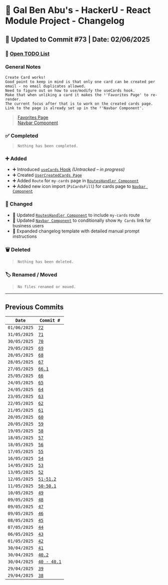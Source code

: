 # 📘 Gal Ben Abu's - HackerU - React Module Project - Changelog

## 📅 Updated to Commit #73 | Date: 02/06/2025

### 🔗 [Open TODO List](./todo-list.md)

### General Notes

```
Create Card works!
Good point to keep in mind is that only one card can be created per email - no email duplicates allowed.
Need to figure out on how to use/modify the useCards hook.
Make that when unliking a card it makes the ¹'Favorites Page' to re-render.
The current focus after that is to work on the created cards page.
Link to the page is already set up in the ²'Navbar Component'.
```

> [Favorites Page](./src/pages/Favorites.page.tsx)<br/>[Navbar Component](./src/components/layout/CustomNavbar.tsx)

### ✅ Completed

> `Nothing has been completed.`

### ➕ Added

- ➕ Introduced [`useCards` Hook](./src/hooks/useCards.ts) _(Untracked – in progress)_
- ➕ Created [`UserCreatedCards Page`](./src/pages/UserCreatedCards/UserCreatedCards.page.tsx)
- ➕ Added `Route` for `my-cards` page in [`RoutesHandler Component`](./src/components/App/Routes/RoutesHandler.tsx)
- ➕ Added new icon import (`PiCardsFill`) for cards page to [`Navbar Component`](./src/components/layout/CustomNavbar.tsx)

### 🔄 Changed

- 🔄 Updated [`RoutesHandler Component`](./src/components/App/Routes/RoutesHandler.tsx) to include `my-cards` route
- 🔄 Updated [`Navbar Component`](./src/components/layout/CustomNavbar.tsx) to conditionally show `My Cards` link for business users
- 🔄 Expanded changelog template with detailed manual prompt instructions

### 🗑️ Deleted

> `Nothing has been deleted.`

### 🏷️ Renamed / Moved

> `No files renamed or moved.`

---

## Previous Commits

| `Date`       | `Commit #`                                                   |
| ------------ | ------------------------------------------------------------ |
| `01/06/2025` | [`72`](./commits_changes/commit_72.md)                       |
| `31/05/2025` | [`71`](./commits_changes/commit_71.md)                       |
| `30/05/2025` | [`70`](./commits_changes/commit_70.md)                       |
| `29/05/2025` | [`69`](./commits_changes/commit_69.md)                       |
| `28/05/2025` | [`68`](./commits_changes/commit_68.md)                       |
| `28/05/2025` | [`67`](./commits_changes/commit_67.md)                       |
| `27/05/2025` | [`66.1`](./commits_changes/commit_66.1.md)                   |
| `25/05/2025` | [`66`](./commits_changes/commit_66.md)                       |
| `24/05/2025` | [`65`](./commits_changes/commit_65.md)                       |
| `24/05/2025` | [`64`](./commits_changes/commit_64.md)                       |
| `23/05/2025` | [`63`](./commits_changes/commit_63.md)                       |
| `22/05/2025` | [`62`](./commits_changes/commit_62.md)                       |
| `21/05/2025` | [`61`](./commits_changes/commit_61.md)                       |
| `20/05/2025` | [`60`](./commits_changes/commit_60.md)                       |
| `20/05/2025` | [`59`](./commits_changes/commit_59.md)                       |
| `19/05/2025` | [`58`](./commits_changes/commit_58.md)                       |
| `18/05/2025` | [`57`](./commits_changes/commit_57.md)                       |
| `18/05/2025` | [`56`](./commits_changes/commit_56.md)                       |
| `17/05/2025` | [`55`](./commits_changes/commit_55.md)                       |
| `16/05/2025` | [`54`](./commits_changes/commit_54.md)                       |
| `14/05/2025` | [`53`](./commits_changes/commit_53.md)                       |
| `13/05/2025` | [`52`](./commits_changes/commit_52.md)                       |
| `12/05/2025` | [`51-51.2`](./commits_changes/commit_51-51.2.md)             |
| `11/05/2025` | [`50-50.1`](./commits_changes/commit_50-50.1.md)             |
| `10/05/2025` | [`49`](./commits_changes/commit_49.md)                       |
| `09/05/2025` | [`48`](./commits_changes/commit_48.md)                       |
| `09/05/2025` | [`47`](./commits_changes/commit_47.md)                       |
| `09/05/2025` | [`46`](./commits_changes/commit_46.md)                       |
| `08/05/2025` | [`45`](./commits_changes/commit_45.md)                       |
| `07/05/2025` | [`44`](./commits_changes/commit_44.md)                       |
| `06/05/2025` | [`43`](./commits_changes/commit_43.md)                       |
| `01/05/2025` | [`42`](./commits_changes/commit_42.md)                       |
| `30/04/2025` | [`41`](./commits_changes/commit_41.md)                       |
| `30/04/2025` | [`40.2`](./commits_changes/commit_40/commit_40.2.md)         |
| `30/04/2025` | [`40 - 40.1`](./commits_changes/commit_40/commit_40-40.1.md) |
| `29/04/2025` | [`39`](./commits_changes/commit_39.md)                       |
| `29/04/2025` | [`38`](./commits_changes/commit_38.md)                       |
